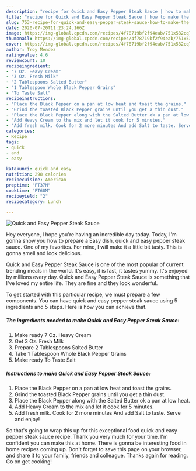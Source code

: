 ```yaml
---
description: "recipe for Quick and Easy Pepper Steak Sauce | how to make the best Quick and Easy Pepper Steak Sauce"
title: "recipe for Quick and Easy Pepper Steak Sauce | how to make the best Quick and Easy Pepper Steak Sauce"
slug: 753-recipe-for-quick-and-easy-pepper-steak-sauce-how-to-make-the-best-quick-and-easy-pepper-steak-sauce
date: 2020-07-20T11:23:24.166Z
image: https://img-global.cpcdn.com/recipes/4f78719bf2f94eab/751x532cq70/quick-and-easy-pepper-steak-sauce-recipe-main-photo.jpg
thumbnail: https://img-global.cpcdn.com/recipes/4f78719bf2f94eab/751x532cq70/quick-and-easy-pepper-steak-sauce-recipe-main-photo.jpg
cover: https://img-global.cpcdn.com/recipes/4f78719bf2f94eab/751x532cq70/quick-and-easy-pepper-steak-sauce-recipe-main-photo.jpg
author: Troy Mendez
ratingvalue: 4.6
reviewcount: 10
recipeingredient:
- "7 Oz. Heavy Cream"
- "3 Oz. Fresh Milk"
- "2 Tablespoons Salted Butter"
- "1 Tablespoon Whole Black Pepper Grains"
- "To Taste Salt"
recipeinstructions:
- "Place the Black Pepper on a pan at low heat and toast the grains."
- "Grind the toasted Black Pepper grains until you get a thin dust."
- "Place the Black Pepper along with the Salted Butter ok a pan at low heat."
- "Add Heavy Cream to the mix and let it cook for 5 minutes."
- "Add fresh milk. Cook for 2 more minutes And add Salt to taste. Serve and enjoy!"
categories:
- Recipe
tags:
- quick
- and
- easy

katakunci: quick and easy 
nutrition: 298 calories
recipecuisine: American
preptime: "PT37M"
cooktime: "PT60M"
recipeyield: "2"
recipecategory: Lunch

---
```



![Quick and Easy Pepper Steak Sauce](https://img-global.cpcdn.com/recipes/4f78719bf2f94eab/751x532cq70/quick-and-easy-pepper-steak-sauce-recipe-main-photo.jpg)

Hey everyone, I hope you're having an incredible day today. Today, I'm gonna show you how to prepare a Easy dish, quick and easy pepper steak sauce. One of my favorites. For mine, I will make it a little bit tasty. This is gonna smell and look delicious.



Quick and Easy Pepper Steak Sauce is one of the most popular of current trending meals in the world. It's easy, it is fast, it tastes yummy. It's enjoyed by millions every day. Quick and Easy Pepper Steak Sauce is something that I've loved my entire life. They are fine and they look wonderful.


To get started with this particular recipe, we must prepare a few components. You can have quick and easy pepper steak sauce using 5 ingredients and 5 steps. Here is how you can achieve that.

<!--inarticleads1-->

##### The ingredients needed to make Quick and Easy Pepper Steak Sauce:

1. Make ready 7 Oz. Heavy Cream
1. Get 3 Oz. Fresh Milk
1. Prepare 2 Tablespoons Salted Butter
1. Take 1 Tablespoon Whole Black Pepper Grains
1. Make ready To Taste Salt




<!--inarticleads2-->

##### Instructions to make Quick and Easy Pepper Steak Sauce:

1. Place the Black Pepper on a pan at low heat and toast the grains.
1. Grind the toasted Black Pepper grains until you get a thin dust.
1. Place the Black Pepper along with the Salted Butter ok a pan at low heat.
1. Add Heavy Cream to the mix and let it cook for 5 minutes.
1. Add fresh milk. Cook for 2 more minutes And add Salt to taste. Serve and enjoy!




So that's going to wrap this up for this exceptional food quick and easy pepper steak sauce recipe. Thank you very much for your time. I'm confident you can make this at home. There is gonna be interesting food in home recipes coming up. Don't forget to save this page on your browser, and share it to your family, friends and colleague. Thanks again for reading. Go on get cooking!
